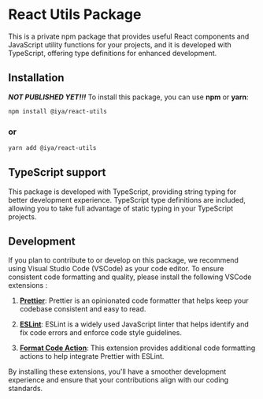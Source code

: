 # React Utils Package

This is a private npm package that provides useful React components and JavaScript utility functions for your projects, and it is developed with TypeScript, offering type definitions for enhanced development.

## Installation

**_NOT PUBLISHED YET!!!_** To install this package, you can use **npm** or **yarn**:

```bash
npm install @iya/react-utils
```

### or

```bash
yarn add @iya/react-utils
```

## TypeScript support

This package is developed with TypeScript, providing string typing for better development experience. TypeScript type definitions are included, allowing you to take full advantage of static typing in your TypeScript projects.

## Development

If you plan to contribute to or develop on this package, we recommend using Visual Studio Code (VSCode) as your code editor. To ensure consistent code formatting and quality, please install the following VSCode extensions :

1. [**Prettier**](https://marketplace.visualstudio.com/items?itemName=esbenp.prettier-vscode): Prettier is an opinionated code formatter that helps keep your codebase consistent and easy to read.

2. [**ESLint**](https://marketplace.visualstudio.com/items?itemName=dbaeumer.vscode-eslint): ESLint is a widely used JavaScript linter that helps identify and fix code errors and enforce code style guidelines.

3. [ **Format Code Action**](https://marketplace.visualstudio.com/items?itemName=rohit-gohri.format-code-action): This extension provides additional code formatting actions to help integrate Prettier with ESLint.

By installing these extensions, you'll have a smoother development experience and ensure that your contributions align with our coding standards.
